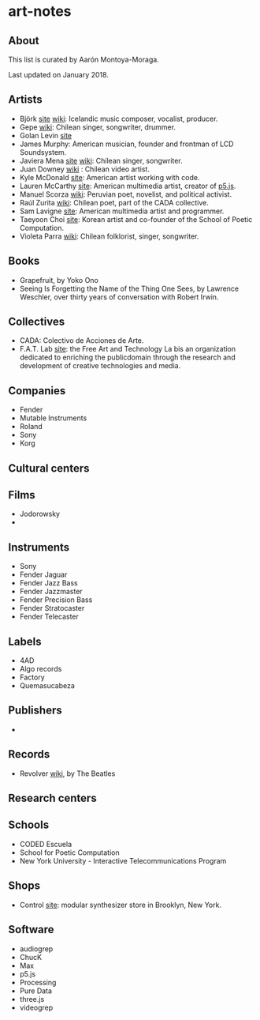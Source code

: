 # art-notes

## About

This list is curated by Aarón Montoya-Moraga.

Last updated on January 2018.

## Artists

* Björk [site](https://bjork.com) [wiki](https://en.wikipedia.org/wiki/Bj%C3%B6rk): Icelandic music composer, vocalist, producer.
* Gepe [wiki](https://en.wikipedia.org/wiki/Gepe): Chilean singer, songwriter, drummer.
* Golan Levin [site](http://www.flong.com/)
* James Murphy: American musician, founder and frontman of LCD Soundsystem.
* Javiera Mena [site](http://javieramena.com/) [wiki](https://en.wikipedia.org/wiki/Javiera_Mena): Chilean singer, songwriter.
* Juan Downey [wiki](https://en.wikipedia.org/wiki/Juan_Downey) : Chilean video artist.
* Kyle McDonald [site](http://www.kylemcdonald.net/): American artist working with code.
* Lauren McCarthy [site](http://lauren-mccarthy.com/): American multimedia artist, creator of [p5.js](https:s//p5js.org/).
* Manuel Scorza [wiki](https://en.wikipedia.org/wiki/Manuel_Scorza): Peruvian poet, novelist, and political activist.
* Raúl Zurita [wiki](https://en.wikipedia.org/wiki/Ra%C3%BAl_Zurita): Chilean poet, part of the CADA collective.
* Sam Lavigne [site](http://lav.io/): American multimedia artist and programmer.
* Taeyoon Choi [site](http://taeyoonchoi.com/): Korean artist and co-founder of the School of Poetic Computation.
* Violeta Parra [wiki](https://en.wikipedia.org/wiki/Violeta_Parra): Chilean folklorist, singer, songwriter.

## Books

* Grapefruit, by Yoko Ono
* Seeing Is Forgetting the Name of the Thing One Sees, by Lawrence Weschler, over thirty years of conversation with Robert Irwin.

## Collectives

* CADA: Colectivo de Acciones de Arte.
* F.A.T. Lab [site](http://fffff.at/): the Free Art and Technology La bis an organization dedicated to enriching the publicdomain through the research and development of creative technologies and media.

## Companies

* Fender
* Mutable Instruments
* Roland
* Sony
* Korg

## Cultural centers

## Films

* Jodorowsky
*

## Instruments

* Sony
* Fender Jaguar
* Fender Jazz Bass
* Fender Jazzmaster
* Fender Precision Bass
* Fender Stratocaster
* Fender Telecaster


## Labels

* 4AD
* Algo records
* Factory
* Quemasucabeza

## Publishers

*

## Records

* Revolver [wiki](https://en.wikipedia.org/wiki/Revolver_(Beatles_album)), by The Beatles

## Research centers


## Schools

* CODED Escuela
* School for Poetic Computation
* New York University - Interactive Telecommunications Program

## Shops

* Control [site](https://www.ctrl-mod.com/): modular synthesizer store in Brooklyn, New York.


## Software

* audiogrep
* ChucK
* Max
* p5.js
* Processing
* Pure Data
* three.js
* videogrep
